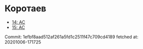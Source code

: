 # Коротаев
- [14: AC](14.md)
- [15: AC](15.md)

Commit: 1efbf8aad512af261a5fd1c2511f47c709cd4189
 fetched at: 20201006-171725
